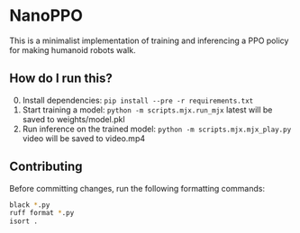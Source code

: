 # NanoPPO

This is a minimalist implementation of training and inferencing a PPO policy for making humanoid robots walk.

## How do I run this?

0. Install dependencies: `pip install --pre -r requirements.txt`
1. Start training a model: `python -m scripts.mjx.run_mjx`
latest will be saved to weights/model.pkl
2. Run inference on the trained model: `python -m scripts.mjx.mjx_play.py`
video will be saved to video.mp4

## Contributing

Before committing changes, run the following formatting commands:

```bash
black *.py
ruff format *.py
isort .
```
